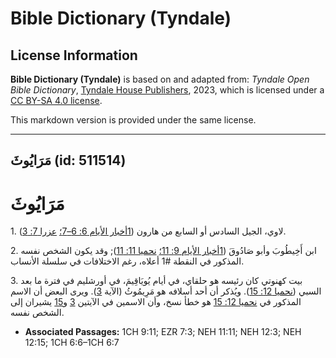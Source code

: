 # Bible Dictionary (Tyndale)

## License Information

**Bible Dictionary (Tyndale)** is based on and adapted from: _Tyndale Open Bible Dictionary_, [Tyndale House Publishers](https://tyndaleopenresources.com/), 2023, which is licensed under a [CC BY-SA 4.0 license](https://creativecommons.org/licenses/by-sa/4.0/legalcode.en).

This markdown version is provided under the same license.



--------------------------------

## مَرَايُوثَ (id: 511514)

مَرَايُوثَ
==========

1\. لاوي، الجيل السادس أو السابع من هارون ([1أخبار الأيام 6: 6–7؛](https://ref.ly/1Chr6:6-1Chr6:7) [عزرا 7: 3](https://ref.ly/Ezra7:3)).

2\. ابن أَخِيطُوبَ وأبو صَادُوقَ ([1أخبار الأيام 9: 11؛](https://ref.ly/1Chr9:11) [نحميا 11: 11](https://ref.ly/Neh11:11)); وقد يكون الشخص نفسه المذكور في النقطة \#1 أعلاه، رغم الاختلافات في سلسلة الأنساب.

3\. بيت كهنوتي كان رئيسه هو حلقاي، في أيام يُويَاقِيمَ، في أورشليم في فترة ما بعد السبي ([نحميا 12: 15](https://ref.ly/Neh12:15)). ويُذكر أن أحد أسلافه هو مَرِيمُوثُ (الآية [3](https://ref.ly/Neh12:3)). ويرى البعض أن الاسم المذكور في [نحميا 12: 15](https://ref.ly/Neh12:15) هو خطأ نسخ، وأن الاسمين في الآيتين [3](https://ref.ly/Neh12:3) و[15](https://ref.ly/Neh12:15) يشيران إلى الشخص نفسه.

* **Associated Passages:** 1CH 9:11; EZR 7:3; NEH 11:11; NEH 12:3; NEH 12:15; 1CH 6:6–1CH 6:7

